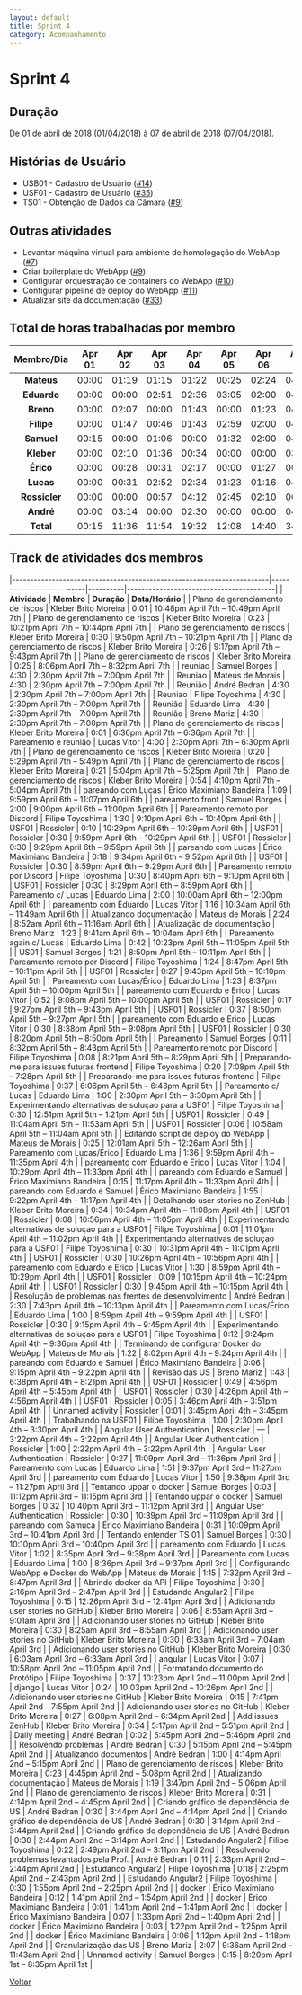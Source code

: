 ```yaml
---
layout: default
title: Sprint 4
category: Acompanhamento
---
```


# Sprint 4

## Duração

De 01 de abril de 2018 (01/04/2018) à 07 de abril de 2018 (07/04/2018).

## Histórias de Usuário

* USB01 - Cadastro de Usuário ([#14](https://github.com/fga-gpp-mds/2018.1-VoxPop-API/issues/14))
* USF01 - Cadastro de Usuário ([#35](https://github.com/fga-gpp-mds/2018.1-VoxPop-WebApp/issues/35))
* TS01 - Obtenção de Dados da Câmara ([#9](https://github.com/fga-gpp-mds/2018.1-VoxPop-API/issues/9))

## Outras atividades

* Levantar máquina virtual para ambiente de homologação do WebApp ([#7](https://github.com/fga-gpp-mds/2018.1-VoxPop-WebApp/issues/7))
* Criar boilerplate do WebApp ([#9](https://github.com/fga-gpp-mds/2018.1-VoxPop-WebApp/issues/9))
* Configurar orquestração de containers do WebApp ([#10](https://github.com/fga-gpp-mds/2018.1-VoxPop-WebApp/issues/10))
* Configurar pipeline de deploy do WebApp ([#11](https://github.com/fga-gpp-mds/2018.1-VoxPop-WebApp/issues/11))
* Atualizar site da documentação ([#33](https://github.com/fga-gpp-mds/2018.1-VoxPop-WebApp/issues/33))

## Total de horas trabalhadas por membro

| **Membro/Dia** | **Apr 01** | **Apr 02** | **Apr 03** | **Apr 04** | **Apr 05** | **Apr 06** | **Apr 07** | **Total** |
| :-: | :-: | :-: | :-: | :-: | :-: | :-: | :-: | :-: |
| **Mateus** | 00:00 | 01:19 | 01:15 | 01:22 | 00:25 | 02:24 | 04:30 | 11:15 |
| **Eduardo** | 00:00 | 00:00 | 02:51 | 02:36 | 03:05 | 02:00 | 04:30 | 15:02 |
| **Breno** | 00:00 | 02:07 | 00:00 | 01:43 | 00:00 | 01:23 | 04:30 | 09:43 |
| **Filipe** | 00:00 | 01:47 | 00:46 | 01:43 | 02:59 | 02:00 | 04:30 | 13:45 |
| **Samuel** | 00:15 | 00:00 | 01:06 | 00:00 | 01:32 | 02:00 | 04:30 | 09:22 |
| **Kleber** | 00:00 | 02:10 | 01:36 | 00:34 | 00:00 | 00:00 | 03:21 | 07:41 |
| **Érico** | 00:00 | 00:28 | 00:31 | 02:17 | 00:00 | 01:27 | 00:00 | 04:44 |
| **Lucas** | 00:00 | 00:31 | 02:52 | 02:34 | 01:23 | 01:16 | 04:00 | 12:35 |
| **Rossicler** | 00:00 | 00:00 | 00:57 | 04:12 | 02:45 | 02:10 | 00:00 | 10:04 |
| **André** |  00:00 | 03:14 | 00:00 | 02:30 | 00:00 | 00:00 | 04:30 | 10:14 |
| **Total** | 00:15 | 11:36 | 11:54 | 19:32 | 12:08 | 14:40 | 34:21 | 104:25 |

## Track de atividades dos membros

|-----------------------------------------------------------------------|--------------------------|----------|-----------------------------------------|
| **Atividade**                                                              | **Membro**                  | **Duração** | **Data/Horário**                                    |
| Plano de gerenciamento de riscos                      | Kleber Brito Moreira     | 0:01 | 10:48pm April 7th – 10:49pm April 7th |
| Plano de gerenciamento de riscos                      | Kleber Brito Moreira     | 0:23 | 10:21pm April 7th – 10:44pm April 7th |
| Plano de gerenciamento de riscos                      | Kleber Brito Moreira     | 0:30 | 9:50pm April 7th – 10:21pm April 7th  |
| Plano de gerenciamento de riscos                      | Kleber Brito Moreira     | 0:26 | 9:17pm April 7th – 9:43pm April 7th   |
| Plano de gerenciamento de riscos                      | Kleber Brito Moreira     | 0:25 | 8:06pm April 7th – 8:32pm April 7th   |
| reuniao                                               | Samuel Borges            | 4:30 | 2:30pm April 7th – 7:00pm April 7th   |
| Reuniao                                               | Mateus de Morais         | 4:30 | 2:30pm April 7th – 7:00pm April 7th   |
| Reunião                                               | André Bedran             | 4:30 | 2:30pm April 7th – 7:00pm April 7th   |
| Reuniao                                               | Filipe Toyoshima         | 4:30 | 2:30pm April 7th – 7:00pm April 7th   |
| Reunião                                               | Eduardo Lima              | 4:30 | 2:30pm April 7th – 7:00pm April 7th   |
| Reunião                                               | Breno Mariz              | 4:30 | 2:30pm April 7th – 7:00pm April 7th   |
| Plano de gerenciamento de riscos                      | Kleber Brito Moreira     | 0:01 | 6:36pm April 7th – 6:36pm April 7th   |
| Pareamento e reunião                                  | Lucas Vitor                    | 4:00 | 2:30pm April 7th – 6:30pm April 7th   |
| Plano de gerenciamento de riscos                      | Kleber Brito Moreira     | 0:20 | 5:29pm April 7th – 5:49pm April 7th   |
| Plano de gerenciamento de riscos                      | Kleber Brito Moreira     | 0:21 | 5:04pm April 7th – 5:25pm April 7th   |
| Plano de gerenciamento de riscos                      | Kleber Brito Moreira     | 0:54 | 4:10pm April 7th – 5:04pm April 7th   |
| pareando com Lucas                                    | Érico Maximiano Bandeira | 1:09 | 9:59pm April 6th – 11:07pm April 6th  |
| pareamento front                                      | Samuel Borges            | 2:00 | 9:00pm April 6th – 11:00pm April 6th  |
| Pareamento remoto por Discord                         | Filipe Toyoshima         | 1:30 | 9:10pm April 6th – 10:40pm April 6th  |
| USF01                                                 | Rossicler                | 0:10 | 10:29pm April 6th – 10:39pm April 6th |
| USF01                                                 | Rossicler                | 0:30 | 9:59pm April 6th – 10:29pm April 6th  |
| USF01                                                 | Rossicler                | 0:30 | 9:29pm April 6th – 9:59pm April 6th   |
| pareando com Lucas                                    | Érico Maximiano Bandeira | 0:18 | 9:34pm April 6th – 9:52pm April 6th   |
| USF01                                                 | Rossicler                | 0:30 | 8:59pm April 6th – 9:29pm April 6th   |
| Pareamento remoto por Discord                         | Filipe Toyoshima         | 0:30 | 8:40pm April 6th – 9:10pm April 6th   |
| USF01                                                 | Rossicler                | 0:30 | 8:29pm April 6th – 8:59pm April 6th   |
| Pareamento c/ Lucas                                   | Eduardo Lima              | 2:00 | 10:00am April 6th – 12:00pm April 6th |
| pareamento com Eduardo                                | Lucas Vitor                    | 1:16 | 10:34am April 6th – 11:49am April 6th |
| Atualizando documentação                              | Mateus de Morais         | 2:24 | 8:52am April 6th – 11:16am April 6th  |
| Atualização de documentação                           | Breno Mariz              | 1:23 | 8:41am April 6th – 10:04am April 6th  |
| Pareamento again c/ Lucas                             | Eduardo Lima              | 0:42 | 10:23pm April 5th – 11:05pm April 5th |
| US01                                                  | Samuel Borges            | 1:21 | 8:50pm April 5th – 10:11pm April 5th  |
| Pareamento remoto por Discord                         | Filipe Toyoshima         | 1:24 | 8:47pm April 5th – 10:11pm April 5th  |
| USF01                                                 | Rossicler                | 0:27 | 9:43pm April 5th – 10:10pm April 5th  |
| Pareamento com Lucas/Érico                            | Eduardo Lima              | 1:23 | 8:37pm April 5th – 10:00pm April 5th  |
| pareamento com Eduardo e Erico                        | Lucas Vitor                    | 0:52 | 9:08pm April 5th – 10:00pm April 5th  |
| USF01                                                 | Rossicler                | 0:17 | 9:27pm April 5th – 9:43pm April 5th   |
| USF01                                                 | Rossicler                | 0:37 | 8:50pm April 5th – 9:27pm April 5th   |
| pareamento com Eduardo e Erico                        | Lucas Vitor                    | 0:30 | 8:38pm April 5th – 9:08pm April 5th   |
| USF01                                                 | Rossicler                | 0:30 | 8:20pm April 5th – 8:50pm April 5th   |
| Pareamento                                            | Samuel Borges            | 0:11 | 8:32pm April 5th – 8:43pm April 5th   |
| Pareamento remoto por Discord                         | Filipe Toyoshima         | 0:08 | 8:21pm April 5th – 8:29pm April 5th   |
| Preparando-me para issues futuras frontend            | Filipe Toyoshima         | 0:20 | 7:08pm April 5th – 7:28pm April 5th   |
| Preparando-me para issues futuras frontend            | Filipe Toyoshima         | 0:37 | 6:06pm April 5th – 6:43pm April 5th   |
| Pareamento c/ Lucas                                   | Eduardo Lima              | 1:00 | 2:30pm April 5th – 3:30pm April 5th   |
| Experimentando alternativas de soluçao para a USF01   | Filipe Toyoshima         | 0:30 | 12:51pm April 5th – 1:21pm April 5th  |
| USF01                                                 | Rossicler                | 0:49 | 11:04am April 5th – 11:53am April 5th |
| USF01                                                 | Rossicler                | 0:06 | 10:58am April 5th – 11:04am April 5th |
| Editando script de deploy do WebApp                   | Mateus de Morais         | 0:25 | 12:01am April 5th – 12:26am April 5th |
| Pareamento com Lucas/Érico                            | Eduardo Lima              | 1:36 | 9:59pm April 4th – 11:35pm April 4th  |
| pareamento com Eduardo e Erico                        | Lucas Vitor                    | 1:04 | 10:29pm April 4th – 11:33pm April 4th |
| pareando com Eduardo e Samuel                         | Érico Maximiano Bandeira | 0:15 | 11:17pm April 4th – 11:33pm April 4th |
| pareando com Eduardo e Samuel                         | Érico Maximiano Bandeira | 1:55 | 9:22pm April 4th – 11:17pm April 4th  |
| Detalhando user stories no ZenHub                     | Kleber Brito Moreira     | 0:34 | 10:34pm April 4th – 11:08pm April 4th |
| USF01                                                 | Rossicler                | 0:08 | 10:56pm April 4th – 11:05pm April 4th |
| Experimentando alternativas de soluçao para a USF01   | Filipe Toyoshima         | 0:01 | 11:01pm April 4th – 11:02pm April 4th |
| Experimentando alternativas de soluçao para a USF01   | Filipe Toyoshima         | 0:30 | 10:31pm April 4th – 11:01pm April 4th |
| USF01                                                 | Rossicler                | 0:30 | 10:26pm April 4th – 10:56pm April 4th |
| pareamento com Eduardo e Erico                        | Lucas Vitor                    | 1:30 | 8:59pm April 4th – 10:29pm April 4th  |
| USF01                                                 | Rossicler                | 0:09 | 10:15pm April 4th – 10:24pm April 4th |
| USF01                                                 | Rossicler                | 0:30 | 9:45pm April 4th – 10:15pm April 4th  |
| Resolução de problemas nas frentes de desenvolvimento | André Bedran             | 2:30 | 7:43pm April 4th – 10:13pm April 4th  |
| Pareamento com Lucas/Érico                            | Eduardo Lima              | 1:00 | 8:59pm April 4th – 9:59pm April 4th   |
| USF01                                                 | Rossicler                | 0:30 | 9:15pm April 4th – 9:45pm April 4th   |
| Experimentando alternativas de soluçao para a USF01   | Filipe Toyoshima         | 0:12 | 9:24pm April 4th – 9:36pm April 4th   |
| Terminando de configurar Docker do WebApp             | Mateus de Morais         | 1:22 | 8:02pm April 4th – 9:24pm April 4th   |
| pareando com Eduardo e Samuel                         | Érico Maximiano Bandeira | 0:06 | 9:15pm April 4th – 9:22pm April 4th   |
| Revisão das US                                        | Breno Mariz              | 1:43 | 6:38pm April 4th – 8:21pm April 4th   |
| USF01                                                 | Rossicler                | 0:49 | 4:56pm April 4th – 5:45pm April 4th   |
| USF01                                                 | Rossicler                | 0:30 | 4:26pm April 4th – 4:56pm April 4th   |
| USF01                                                 | Rossicler                | 0:05 | 3:46pm April 4th – 3:51pm April 4th   |
| Unnamed activity                                      | Rossicler                | 0:01 | 3:45pm April 4th – 3:45pm April 4th   |
| Trabalhando na USF01                                  | Filipe Toyoshima         | 1:00 | 2:30pm April 4th – 3:30pm April 4th   |
| Angular User Authentication                           | Rossicler                | —    | 3:22pm April 4th – 3:22pm April 4th   |
| Angular User Authentication                           | Rossicler                | 1:00 | 2:22pm April 4th – 3:22pm April 4th   |
| Angular User Authentication                           | Rossicler                | 0:27 | 11:09pm April 3rd – 11:36pm April 3rd |
| Pareamento com Lucas                                  | Eduardo Lima              | 1:51 | 9:37pm April 3rd – 11:27pm April 3rd  |
| pareamento com Eduardo                                | Lucas Vitor                    | 1:50 | 9:38pm April 3rd – 11:27pm April 3rd  |
| Tentando uppar o docker                               | Samuel Borges            | 0:03 | 11:12pm April 3rd – 11:15pm April 3rd |
| Tentando uppar o docker                               | Samuel Borges            | 0:32 | 10:40pm April 3rd – 11:12pm April 3rd |
| Angular User Authentication                           | Rossicler                | 0:30 | 10:39pm April 3rd – 11:09pm April 3rd |
| pareando com Samuca                                   | Érico Maximiano Bandeira | 0:31 | 10:09pm April 3rd – 10:41pm April 3rd |
| Tentando entender TS 01                               | Samuel Borges            | 0:30 | 10:10pm April 3rd – 10:40pm April 3rd |
| pareamento com Eduardo                                | Lucas Vitor                    | 1:02 | 8:35pm April 3rd – 9:38pm April 3rd   |
| Pareamento com Lucas                                  | Eduardo Lima              | 1:00 | 8:36pm April 3rd – 9:37pm April 3rd   |
| Configurando WebApp e Docker do WebApp                | Mateus de Morais         | 1:15 | 7:32pm April 3rd – 8:47pm April 3rd   |
| Abrindo docker da API                                 | Filipe Toyoshima         | 0:30 | 2:16pm April 3rd – 2:47pm April 3rd   |
| Estudando Angular2                                    | Filipe Toyoshima         | 0:15 | 12:26pm April 3rd – 12:41pm April 3rd |
| Adicionando user stories no GitHub                    | Kleber Brito Moreira     | 0:06 | 8:55am April 3rd – 9:01am April 3rd   |
| Adicionando user stories no GitHub                    | Kleber Brito Moreira     | 0:30 | 8:25am April 3rd – 8:55am April 3rd   |
| Adicionando user stories no GitHub                    | Kleber Brito Moreira     | 0:30 | 6:33am April 3rd – 7:04am April 3rd   |
| Adicionando user stories no GitHub                    | Kleber Brito Moreira     | 0:30 | 6:03am April 3rd – 6:33am April 3rd   |
| angular                                               | Lucas Vitor                    | 0:07 | 10:58pm April 2nd – 11:05pm April 2nd |
| Formatando documento do Protótipo                     | Filipe Toyoshima         | 0:37 | 10:23pm April 2nd – 11:00pm April 2nd |
| django                                                | Lucas Vitor                    | 0:24 | 10:03pm April 2nd – 10:26pm April 2nd |
| Adicionando user stories no GitHub                    | Kleber Brito Moreira     | 0:15 | 7:41pm April 2nd – 7:55pm April 2nd   |
| Adicionando user stories no GitHub                    | Kleber Brito Moreira     | 0:27 | 6:08pm April 2nd – 6:34pm April 2nd   |
| Add issues ZenHub                                     | Kleber Brito Moreira     | 0:34 | 5:17pm April 2nd – 5:51pm April 2nd   |
| Daily meeting                                         | André Bedran             | 0:02 | 5:45pm April 2nd – 5:46pm April 2nd   |
| Resolvendo problemas                                  | André Bedran             | 0:30 | 5:15pm April 2nd – 5:45pm April 2nd   |
| Atualizando documentos                                | André Bedran             | 1:00 | 4:14pm April 2nd – 5:15pm April 2nd   |
| Plano de gerenciamento de riscos                      | Kleber Brito Moreira     | 0:23 | 4:45pm April 2nd – 5:08pm April 2nd   |
| Atualizando documentação                              | Mateus de Morais         | 1:19 | 3:47pm April 2nd – 5:06pm April 2nd   |
| Plano de gerenciamento de riscos                      | Kleber Brito Moreira     | 0:31 | 4:14pm April 2nd – 4:45pm April 2nd   |
| Criando gráfico de dependência de US                  | André Bedran             | 0:30 | 3:44pm April 2nd – 4:14pm April 2nd   |
| Criando gráfico de dependência de US                  | André Bedran             | 0:30 | 3:14pm April 2nd – 3:44pm April 2nd   |
| Criando gráfico de dependência de US                  | André Bedran             | 0:30 | 2:44pm April 2nd – 3:14pm April 2nd   |
| Estudando Angular2                                    | Filipe Toyoshima         | 0:22 | 2:49pm April 2nd – 3:11pm April 2nd   |
| Resolvendo problemas levantados pela Prof.            | André Bedran             | 0:11 | 2:33pm April 2nd – 2:44pm April 2nd   |
| Estudando Angular2                                    | Filipe Toyoshima         | 0:18 | 2:25pm April 2nd – 2:43pm April 2nd   |
| Estudando Angular2                                    | Filipe Toyoshima         | 0:30 | 1:55pm April 2nd – 2:25pm April 2nd   |
| docker                                                | Érico Maximiano Bandeira | 0:12 | 1:41pm April 2nd – 1:54pm April 2nd   |
| docker                                                | Érico Maximiano Bandeira | 0:01 | 1:41pm April 2nd – 1:41pm April 2nd   |
| docker                                                | Érico Maximiano Bandeira | 0:07 | 1:33pm April 2nd – 1:40pm April 2nd   |
| docker                                                | Érico Maximiano Bandeira | 0:03 | 1:22pm April 2nd – 1:25pm April 2nd   |
| docker                                                | Érico Maximiano Bandeira | 0:06 | 1:12pm April 2nd – 1:18pm April 2nd   |
| Granularização das US                                 | Breno Mariz              | 2:07 | 9:36am April 2nd – 11:43am April 2nd  |
| Unnamed activity                                      | Samuel Borges            | 0:15 | 8:20pm April 1st – 8:35pm April 1st   |

[Voltar](./../)
